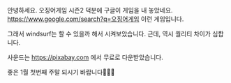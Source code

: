 안녕하세요.
오징어게임 시즌2 덕분에 구글이 게임을 내 놓았네요.
https://www.google.com/search?q=오징어게임
이런 게임입니다.

그래서 windsurf는 할 수 있을까 해서 시켜보았습니다.
근데, 역시 퀄리티 차이가 심합니다.

사운드는 https://pixabay.com 에서 무료로 다운받았습니다.

좋은 1월 첫번째 주말 되시기 바랍니다🙇🏻‍♂️
